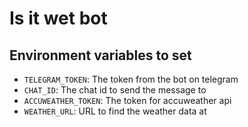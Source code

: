 # Is it wet bot

## Environment variables to set
- `TELEGRAM_TOKEN`: The token from the bot on telegram
- `CHAT_ID`: The chat id to send the message to
- `ACCUWEATHER_TOKEN`: The token for accuweather api
- `WEATHER_URL`: URL to find the weather data at
